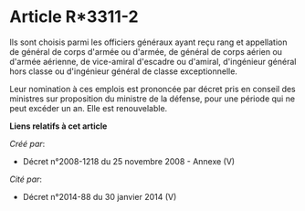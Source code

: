 # Article R*3311-2

Ils sont choisis parmi les officiers généraux ayant reçu rang et appellation de général de corps d'armée ou d'armée, de
général de corps aérien ou d'armée aérienne, de vice-amiral d'escadre ou d'amiral, d'ingénieur général hors classe ou
d'ingénieur général de classe exceptionnelle.

Leur nomination à ces emplois est prononcée par décret pris en conseil des ministres sur proposition du ministre de la
défense, pour une période qui ne peut excéder un an. Elle est renouvelable.

**Liens relatifs à cet article**

_Créé par_:

  - Décret n°2008-1218 du 25 novembre 2008 -  Annexe (V)

_Cité par_:

  - Décret n°2014-88 du 30 janvier 2014 (V)
